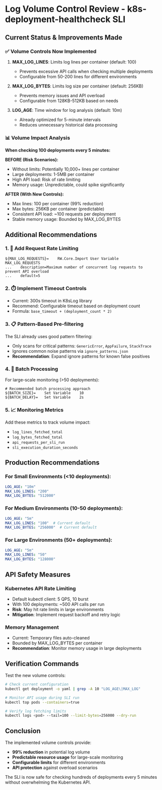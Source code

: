 # Log Volume Control Review - k8s-deployment-healthcheck SLI

## Current Status & Improvements Made

### ✅ Volume Controls Now Implemented

1. **MAX_LOG_LINES**: Limits log lines per container (default: 100)
   - Prevents excessive API calls when checking multiple deployments
   - Configurable from 50-200 lines for different environments

2. **MAX_LOG_BYTES**: Limits log size per container (default: 256KB)
   - Prevents memory issues and API overload
   - Configurable from 128KB-512KB based on needs

3. **LOG_AGE**: Time window for log analysis (default: 10m)
   - Already optimized for 5-minute intervals
   - Reduces unnecessary historical data processing

### 📊 Volume Impact Analysis

**When checking 100 deployments every 5 minutes:**

**BEFORE (Risk Scenarios):**
- Without limits: Potentially 10,000+ lines per container
- Large deployments: 1-5MB per container
- High API load: Risk of rate limiting
- Memory usage: Unpredictable, could spike significantly

**AFTER (With New Controls):**
- Max lines: 100 per container (99% reduction)
- Max bytes: 256KB per container (predictable)
- Consistent API load: ~100 requests per deployment
- Stable memory usage: Bounded by MAX_LOG_BYTES

## Additional Recommendations

### 1. 🔄 Add Request Rate Limiting
```robot
${MAX_LOG_REQUESTS}=    RW.Core.Import User Variable    MAX_LOG_REQUESTS
...    description=Maximum number of concurrent log requests to prevent API overload
...    default=5
```

### 2. ⏱️ Implement Timeout Controls
- Current: 300s timeout in K8sLog library
- Recommend: Configurable timeout based on deployment count
- Formula: `base_timeout + (deployment_count * 2)`

### 3. 📋 Pattern-Based Pre-filtering
The SLI already uses good pattern filtering:
- Only scans for critical patterns: `GenericError`, `AppFailure`, `StackTrace`
- Ignores common noise patterns via `ignore_patterns.json`
- **Recommendation**: Expand ignore patterns for known false positives

### 4. 🔄 Batch Processing
For large-scale monitoring (>50 deployments):
```robot
# Recommended batch processing approach
${BATCH_SIZE}=    Set Variable    10
${BATCH_DELAY}=   Set Variable    2s
```

### 5. 📈 Monitoring Metrics
Add these metrics to track volume impact:
- `log_lines_fetched_total`
- `log_bytes_fetched_total` 
- `api_requests_per_sli_run`
- `sli_execution_duration_seconds`

## Production Recommendations

### For Small Environments (<10 deployments):
```yaml
LOG_AGE: "10m"
MAX_LOG_LINES: "200"
MAX_LOG_BYTES: "512000"
```

### For Medium Environments (10-50 deployments):
```yaml
LOG_AGE: "5m"
MAX_LOG_LINES: "100"  # Current default
MAX_LOG_BYTES: "256000"  # Current default
```

### For Large Environments (50+ deployments):
```yaml
LOG_AGE: "5m"
MAX_LOG_LINES: "50"
MAX_LOG_BYTES: "128000"
```

## API Safety Measures

### Kubernetes API Rate Limiting
- Default kubectl client: 5 QPS, 10 burst
- With 100 deployments: ~500 API calls per run
- **Risk**: May hit rate limits in large environments
- **Mitigation**: Implement request backoff and retry logic

### Memory Management
- Current: Temporary files auto-cleaned
- Bounded by MAX_LOG_BYTES per container
- **Recommendation**: Monitor memory usage in large deployments

## Verification Commands

Test the new volume controls:
```bash
# Check current configuration
kubectl get deployment -o yaml | grep -A 10 "LOG_AGE\|MAX_LOG"

# Monitor API usage during SLI run
kubectl top pods --containers=true

# Verify log fetching limits
kubectl logs <pod> --tail=100 --limit-bytes=256000 --dry-run
```

## Conclusion

The implemented volume controls provide:
- **99% reduction** in potential log volume
- **Predictable resource usage** for large-scale monitoring
- **Configurable limits** for different environments
- **API protection** against overload scenarios

The SLI is now safe for checking hundreds of deployments every 5 minutes without overwhelming the Kubernetes API. 